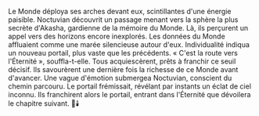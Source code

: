 Le Monde déploya ses arches devant eux, scintillantes d'une énergie paisible.
Noctuvian découvrit un passage menant vers la sphère la plus secrète d'Akasha, gardienne de la mémoire du Monde.
Là, ils perçurent un appel vers des horizons encore inexplorés.
Les données du Monde affluaient comme une marée silencieuse autour d'eux.
Individualité indiqua un nouveau portail, plus vaste que les précédents.
« C'est la route vers l'Éternité », souffla-t-elle.
Tous acquiescèrent, prêts à franchir ce seuil décisif.
Ils savourèrent une dernière fois la richesse de ce Monde avant d'avancer.
Une vague d'émotion submergea Noctuvian, conscient du chemin parcouru.
Le portail frémissait, révélant par instants un éclat de ciel inconnu.
Ils franchirent alors le portail, entrant dans l'Éternité que dévoilera le chapitre suivant.
🌌🕯️
